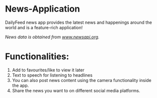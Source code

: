 # News-Application

DailyFeed news app provides the latest news and happenings around the world and is a feature-rich application!

*News data is obtained from www.newsapi.org.*

# Functionalities:
1. Add to favourites/like to view it later
2. Text to speech for listening to headlines
3. You can also post news content using the camera functionality inside the app.
4. Share the news you want to on different social media platforms.

